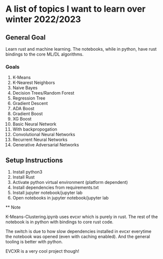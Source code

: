 # A list of topics I want to learn over winter 2022/2023

## General Goal

Learn rust and machine learning. The notebooks, while in python, have rust bindings to the core ML/DL algorithms.

### Goals

1. K-Means
2. K-Nearest Neighbors
3. Naive Bayes
4. Decision Trees/Random Forest
5. Regression Tree
6. Gradient Descent
7. ADA Boost
8. Gradient Boost
9. XG Boost
10. Basic Neural Network
11. With backpropogation
12. Convolutional Neural Networks
13. Recurrent Neural Networks
14. Generative Adversarial Networks

## Setup Instructions

1. Install python3
2. Install Rust
3. Activate python virtual environment (platform dependent)
4. Install dependencies from requirements.txt
5. Install jupyter notebook/jupyter lab
6. Open notebooks in jupyter notebook/jupyter lab

\*\* Note

K-Means-Clustering.ipynb uses evcxr which is purely in rust. The rest of the notebook is in python with bindings to core rust code.

The switch is due to how slow dependencies installed in evcxr everytime the notebook was opened (even with caching enabled). And the general tooling is better with python.

EVCXR is a very cool project though!
